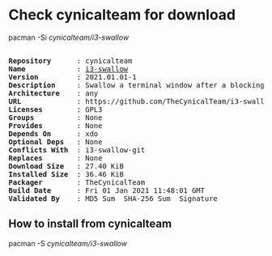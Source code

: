 # Check cynicalteam for download

pacman -Si *cynicalteam/i3-swallow*

<div class="highlight"><pre class="highlight"><text>
<b>Repository</b>      : cynicalteam
<b>Name</b>            : <a href="../../x86_64/i3-swallow-2021.01.01-1-any.pkg.tar.zst">i3-swallow</a>
<b>Version</b>         : 2021.01.01-1
<b>Description</b>     : Swallow a terminal window after a blocking application is run in i3
<b>Architecture</b>    : any
<b>URL</b>             : https://github.com/TheCynicalTeam/i3-swallow
<b>Licenses</b>        : GPL3
<b>Groups</b>          : None
<b>Provides</b>        : None
<b>Depends On</b>      : xdo
<b>Optional Deps</b>   : None
<b>Conflicts With</b>  : i3-swallow-git
<b>Replaces</b>        : None
<b>Download Size</b>   : 27.40 KiB
<b>Installed Size</b>  : 36.46 KiB
<b>Packager</b>        : TheCynicalTeam <wayne6324@gmail.com>
<b>Build Date</b>      : Fri 01 Jan 2021 11:48:01 GMT
<b>Validated By</b>    : MD5 Sum  SHA-256 Sum  Signature
</text></pre></div>

## How to install from cynicalteam

pacman -S *cynicalteam/i3-swallow*
